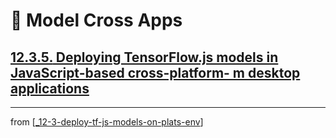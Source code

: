 # 💊 Model Cross Apps

## [**12.3.5.** Deploying TensorFlow.js models in JavaScript-based cross-platform- m desktop applications](https://livebook.manning.com/book/deep-learning-with-javascript/chapter-12/204)

---
from [[_12-3-deploy-tf-js-models-on-plats-env]]

[//begin]: # "Autogenerated link references for markdown compatibility"
[_12-3-deploy-tf-js-models-on-plats-env]: _12-3-deploy-tf-js-models-on-plats-env.md "💊 Deploy TF.js Model on on Plats Env"
[//end]: # "Autogenerated link references"